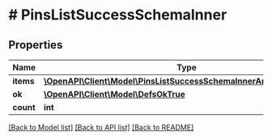 # # PinsListSuccessSchemaInner

## Properties

Name | Type | Description | Notes
------------ | ------------- | ------------- | -------------
**items** | [**\OpenAPI\Client\Model\PinsListSuccessSchemaInnerAnyOfItemsInner[]**](PinsListSuccessSchemaInnerAnyOfItemsInner.md) |  |
**ok** | [**\OpenAPI\Client\Model\DefsOkTrue**](DefsOkTrue.md) |  |
**count** | **int** |  |

[[Back to Model list]](../../README.md#models) [[Back to API list]](../../README.md#endpoints) [[Back to README]](../../README.md)
